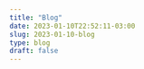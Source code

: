 ```yaml
---
title: "Blog"
date: 2023-01-10T22:52:11-03:00
slug: 2023-01-10-blog
type: blog
draft: false
---
```

